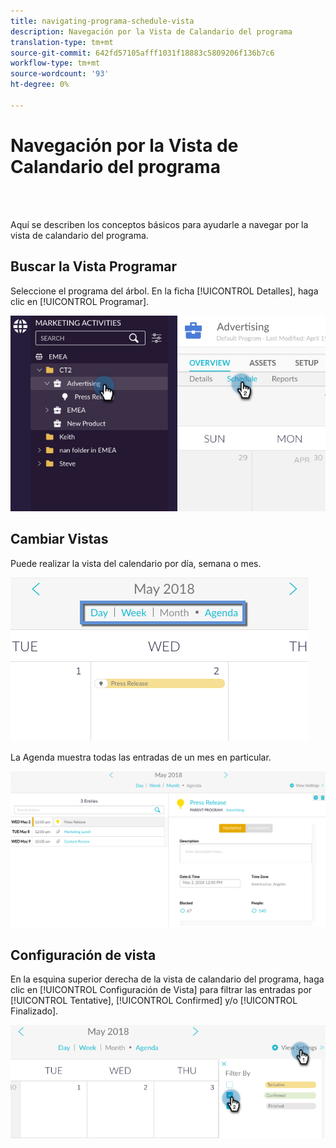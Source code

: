 ```yaml
---
title: navigating-programa-schedule-vista
description: Navegación por la Vista de Calandario del programa
translation-type: tm+mt
source-git-commit: 642fd57105afff1031f18883c5809206f136b7c6
workflow-type: tm+mt
source-wordcount: '93'
ht-degree: 0%

---
```



# Navegación por la Vista de Calandario del programa

<br> 

Aquí se describen los conceptos básicos para ayudarle a navegar por la vista de calandario del programa.

## Buscar la Vista Programar

Seleccione el programa del árbol. En la ficha [!UICONTROL Detalles], haga clic en [!UICONTROL Programar].

![Imagen uno](/help/sky/assets/program-schedule-view/navigating-program-schedule-view/navigating-program-schedule-view-1.png)

## Cambiar Vistas

Puede realizar la vista del calendario por día, semana o mes.

![Imagen dos](/help/sky/assets/program-schedule-view/navigating-program-schedule-view/navigating-program-schedule-view-2.png)

La Agenda muestra todas las entradas de un mes en particular.

![Imagen tres](/help/sky/assets/program-schedule-view/navigating-program-schedule-view/navigating-program-schedule-view-3.png)

## Configuración de vista

En la esquina superior derecha de la vista de calandario del programa, haga clic en [!UICONTROL Configuración de Vista] para filtrar las entradas por [!UICONTROL Tentative], [!UICONTROL Confirmed] y/o [!UICONTROL Finalizado].

![Imagen Cuatro](/help/sky/assets/program-schedule-view/navigating-program-schedule-view/navigating-program-schedule-view-4.png)
